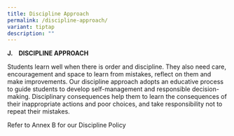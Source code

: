 ```yaml
---
title: Discipline Approach
permalink: /discipline-approach/
variant: tiptap
description: ""
---
```

<p><strong>J.&nbsp;&nbsp;&nbsp; DISCIPLINE APPROACH</strong>
</p>
<p>Students learn well when there is order and discipline. They also need
care, encouragement and space to learn from mistakes, reflect on them and
make improvements. Our discipline approach adopts an educative process
to guide students to develop self-management and responsible decision-making.
Disciplinary consequences help them to learn the consequences of their
inappropriate actions and poor choices, and take responsibility not to
repeat their mistakes.</p>
<p>Refer to Annex B for our Discipline Policy</p>